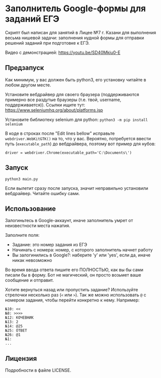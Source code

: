 # Заполнитель Google-формы для заданий ЕГЭ

Скрипт был написан для занятий в Лицее №7 г. Казани для выполнения весьма нишевой задачи:
заполнения нудной формы для отправки решений заданий при подготовке к ЕГЭ.

Видео с демонстрацией: https://youtu.be/SD40Mkiu0-E

## Предзапуск

Как минимум, у вас должен быть python3, его установку читайте в любом другом месте.

Установите вебдрайвер для своего браузера (поддерживаются примерно все раздутые браузеры
(т.е. твой, username, поддерживается)).
Ссылки ищите тут: https://www.seleniumhq.org/about/platforms.jsp

Установите библиотеку selenium для python: `python3 -m pip install selenium`

В коде в строках после "Edit lines bellow" исправьте `webdriver.WebKitGTK()` на то,
что у вас.
Вероятно, потребуется ввести путь (`executable_path`) до вебдрайвера,
поэтому вот пример для нубов:

```
driver = webdriver.Chrome(executable_path='C:\Documents\')
```

## Запуск

`python3 main.py`

Если вылетит сразу после запуска, значит неправильно установили вебдрайвер.
Читайте ошибку сами.

## Использование

Залогиньтесь в Google-аккаунт, иначе заполнитель умрет от неизвестности места нажатия.

Заполните поля:
 * Задание: это номер задания из ЕГЭ
 * Начинать с номера: номер, с которого заполнитель начнет работу
 * Вы залогинились в Google?: наберите 'y' или 'yes', если да, иначе никак невозможно

Во время ввода ответа пишите его ПОЛНОСТЬЮ, как вы бы сами писали бы в форму.
Бот не магический, он просто возьмет ваше сообщение и отправит.

Хотите вернуться назад или пропустить задание? Используйте стрелочки несколько раз (`<`
или `>`).  Так же можно использовать `@` с номером задания, чтобы перейти конкретно к нему. Например:

```
№10: <<
№8: >>>>
№12: КОЧЕВНИК
№13: 2
№14: @25
№25: ОТВЕТ
№26: @1
№1:
...
```
## Лицензия

Подробности в файле LICENSE.
